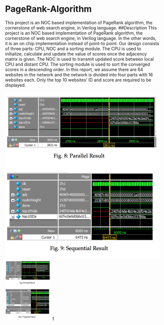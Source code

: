 # PageRank-Algorithm
This project is an NOC based implementation of PageRank algorithm, the cornerstone of web search engine, in Verilog language.
##Description
This project is an NOC based implementation of PageRank algorithm, the cornerstone of web search engine, in Verilog language. In the other words, it is an on chip implementation instead of point-to point. Our design consists of three parts: CPU, NOC and a sorting module. The CPU is used to initialize, calculate and update the value of scores once the adjacency matrix is given. The NOC is used to transmit updated score between local CPU and distant CPU. The sorting module is used to sort the converged scores in a descending order. In this report, we assume there are 64 websites in the network and the network is divided into four parts with 16 websites each. Only the top 10 websites’ ID and score are required to be displayed.


![alt Image of final Result](https://github.com/qyyMriel/PageRank-Algorithm/blob/master/result.png?raw=true)
<img src="https://github.com/qyyMriel/PageRank-Algorithm/blob/master/result.png?raw=true" width="150" height="200" alt="图片描述文字"/>
1

